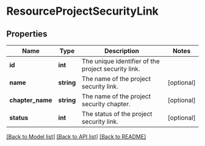 # ResourceProjectSecurityLink

## Properties
Name | Type | Description | Notes
------------ | ------------- | ------------- | -------------
**id** | **int** | The unique identifier of the project security link. | 
**name** | **string** | The name of the project security link. | [optional] 
**chapter_name** | **string** | The name of the project security chapter. | [optional] 
**status** | **int** | The status of the project security link. | [optional] 

[[Back to Model list]](../README.md#documentation-for-models) [[Back to API list]](../README.md#documentation-for-api-endpoints) [[Back to README]](../README.md)


